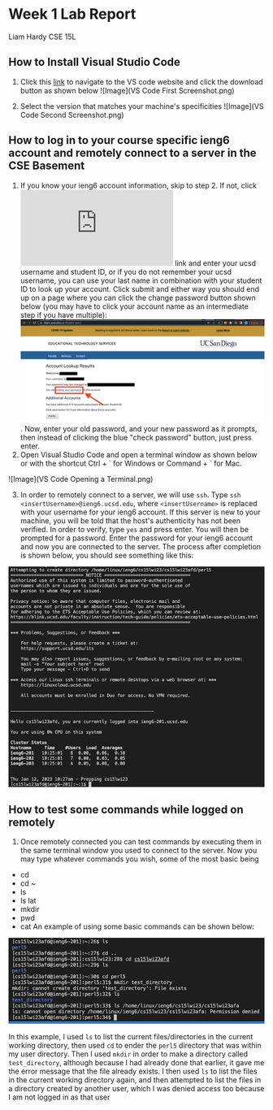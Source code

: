 # Week 1 Lab Report
Liam Hardy
CSE 15L


## How to Install Visual Studio Code

1. Click this [link](https://code.visualstudio.com/) to navigate to the VS code website and click the download button as shown below 
![Image](VS Code First Screenshot.png)

3. Select the version that matches your machine's specificities
![Image](VS Code Second Screenshot.png)

## How to log in to your course specific ieng6 account and remotely connect to a server in the CSE Basement
1. If you know your ieng6 account information, skip to step 2. If not, click ![this](https://sdacs.ucsd.edu/~icc/index.php) link and enter your ucsd username and student ID, or if you do not remember your ucsd username, you can use your last name in combination with your student ID to look up your account. Click submit and either way you should end up on a page where you can click the change password button shown below (you may have to click your account name as an intermediate step if you have multiple):  
![Image](ChangeYourPassword.png). 
Now, enter your old password, and your new password as it prompts, then instead of clicking the blue "check password" button, just press enter.
2. Open Visual Studio Code and open a terminal window as shown below or with the shortcut Ctrl + \` for Windows or Command + \` for Mac.  

![Image](VS Code Opening a Terminal.png)

3. In order to remotely connect to a server, we will use `ssh`. Type `ssh <insertUsername>@ieng6.ucsd.edu`, where `<insertUsername>` is replaced with your username for your ieng6 account. If this server is new to your machine, you will be told that the host's authenticity has not been verified. In order to verify, type `yes` and press enter. You will then be prompted for a password. Enter the password for your ieng6 account and now you are connected to the server. The process after completion is shown below, you should see something like this:  

![Image](AfterLogin.png)


## How to test some commands while logged on remotely
1. Once remotely connected you can test commands by executing them in the same terminal window you used to connect to the server. Now you may type whatever commands you wish, some of the most basic being
- cd
- cd ~
- ls
- ls lat
- mkdir
- pwd
- cat
An example of using some basic commands can be shown below:  

![Image](TestSomeCommands.png)  

In this example, I used `ls` to list the current files/directories in the current working directory, then used `cd` to ender the `perl5` directory that was within my user directory. Then I used `mkdir` in order to make a directory called `test_directory`, although because I had already done that earlier, it gave me the error message that the file already exists.
I then used `ls` to list the files in the current working directory again, and then attempted to list the files in a directory created by another user, which I was denied access too because I am not logged in as that user

